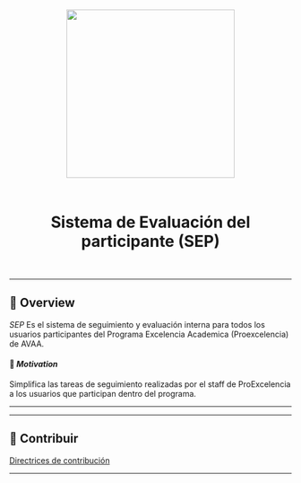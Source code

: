 <body>
    <div align="center">
        <h1 align="center">
            <img src="https://i.imgur.com/1VDMsh4.png" width="300" />
            <p></p>
          <br>Sistema de Evaluación del participante (SEP)
        </h1>
        <br>
    </div>
</body>

---

## 📍 Overview

*SEP* Es el sistema de seguimiento y evaluación interna para todos los usuarios participantes del Programa Excelencia Academica (Proexcelencia) de AVAA.

#### 🎯 *Motivation*

Simplifica las tareas de seguimiento realizadas por el staff de ProExcelencia a los usuarios que participan dentro del programa. 

---
---

## 🤝 Contribuir

[Directrices de contribución](./CONTRIBUCIONES.md)

---
